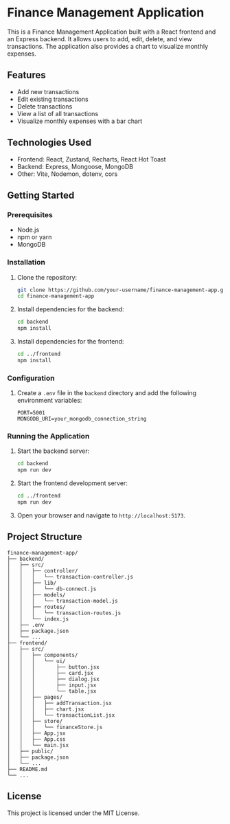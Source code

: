 # Finance Management Application

This is a Finance Management Application built with a React frontend and an Express backend. It allows users to add, edit, delete, and view transactions. The application also provides a chart to visualize monthly expenses.

## Features

- Add new transactions
- Edit existing transactions
- Delete transactions
- View a list of all transactions
- Visualize monthly expenses with a bar chart

## Technologies Used

- Frontend: React, Zustand, Recharts, React Hot Toast
- Backend: Express, Mongoose, MongoDB
- Other: Vite, Nodemon, dotenv, cors

## Getting Started

### Prerequisites

- Node.js
- npm or yarn
- MongoDB

### Installation

1. Clone the repository:

   ```sh
   git clone https://github.com/your-username/finance-management-app.git
   cd finance-management-app
   ```

2. Install dependencies for the backend:

   ```sh
   cd backend
   npm install
   ```

3. Install dependencies for the frontend:

   ```sh
   cd ../frontend
   npm install
   ```

### Configuration

1. Create a `.env` file in the `backend` directory and add the following environment variables:

   ```env
   PORT=5001
   MONGODB_URI=your_mongodb_connection_string
   ```

### Running the Application

1. Start the backend server:

   ```sh
   cd backend
   npm run dev
   ```

2. Start the frontend development server:

   ```sh
   cd ../frontend
   npm run dev
   ```

3. Open your browser and navigate to `http://localhost:5173`.

## Project Structure

```
finance-management-app/
├── backend/
│   ├── src/
│   │   ├── controller/
│   │   │   └── transaction-controller.js
│   │   ├── lib/
│   │   │   └── db-connect.js
│   │   ├── models/
│   │   │   └── transaction-model.js
│   │   ├── routes/
│   │   │   └── transaction-routes.js
│   │   └── index.js
│   ├── .env
│   ├── package.json
│   └── ...
├── frontend/
│   ├── src/
│   │   ├── components/
│   │   │   └── ui/
│   │   │       ├── button.jsx
│   │   │       ├── card.jsx
│   │   │       ├── dialog.jsx
│   │   │       ├── input.jsx
│   │   │       └── table.jsx
│   │   ├── pages/
│   │   │   ├── addTransaction.jsx
│   │   │   ├── chart.jsx
│   │   │   └── transactionList.jsx
│   │   ├── store/
│   │   │   └── financeStore.js
│   │   ├── App.jsx
│   │   ├── App.css
│   │   └── main.jsx
│   ├── public/
│   ├── package.json
│   └── ...
├── README.md
└── ...
```

## License

This project is licensed under the MIT License.
